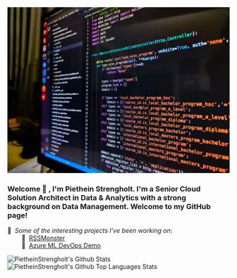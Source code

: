  <div align="center"><img src="https://raw.githubusercontent.com/pietheinstrengholt/pietheinstrengholt/main/splashscreen.jpg"/></div>
 
<!-- ![GitHub Views](https://komarev.com/ghpvc/?username=pietheinstrengholt&label=Views&color=ff69b4&style=flat&label=Profile+Views) -->

### Welcome 👋 , I'm Piethein Strengholt. I'm a Senior Cloud Solution Architect in Data & Analytics with a strong background on Data Management. Welcome to my GitHub page! <br>

🔭 &nbsp;*Some of the interesting projects I've been working on*:<br>
&emsp;&emsp; 🚀 &nbsp;[RSSMonster](https://github.com/pietheinstrengholt/rssmonster)<br>
&emsp;&emsp; 🌠 &nbsp;[Azure ML DevOps Demo](https://github.com/pietheinstrengholt/Azure-ML-and-DevOps-meets-Titanic)<br>

<img align="left" alt="PietheinStrengholt's Github Stats" src="https://github-readme-stats.vercel.app/api?username=pietheinstrengholt&count_private=true&show_icons=true&hide_border=true&theme=buefy" />

<img alt="PietheinStrengholt's Github Top Languages Stats" src="https://github-readme-stats.vercel.app/api/top-langs/?username=pietheinstrengholt&count_private=true&show_icons=true&hide_border=true&theme=buefy&layout=compact" />
